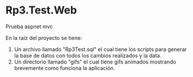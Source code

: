 # Rp3.Test.Web
Prueba aspnet mvc

En la raíz del proyecto se tiene:

1. Un archivo llamado "Rp3Test.sql" el cual tiene los scripts para generar la base de datos con todos los cambios realizados y la data.
2. Un directorio llamado "gifs" el cual tiene gifs animados mostrando brevemente como funciona la aplicación.

